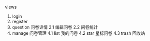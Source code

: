 views

1. login
2. register
3. question 问卷详情
   2.1 编辑问卷
   2.2 问卷统计
4. manage 问卷管理
   4.1 list 我的问卷
   4.2 star 星标问卷
   4.3 trash 回收站
